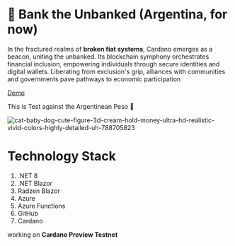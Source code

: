# :bank: Bank the Unbanked (Argentina, for now)


In the fractured realms of **broken fiat systems**, Cardano emerges as a beacon, uniting the unbanked. Its blockchain symphony orchestrates financial inclusion, empowering individuals through secure identities and digital wallets. Liberating from exclusion's grip, alliances with communities and governments pave pathways to economic participation

[Demo](https://blue-field-0d777b910.4.azurestaticapps.net/home "Demo Url")

This is Test against the Argentinean Peso :shit:

![cat-baby-dog-cute-figure-3d-cream-hold-money-ultra-hd-realistic-vivid-colors-highly-detailed-uh-788705823](https://github.com/lisandro-iraguen/bank-the-unbanked/assets/70443444/93566d30-d43a-4d09-98d8-1f45812d1f84)




# Technology Stack
1. .NET 8
2. .NET Blazor
3. Radzen Blazor
4. Azure
5. Azure Functions
6. GitHub
8. Cardano

working on **Cardano Preview Testnet**
